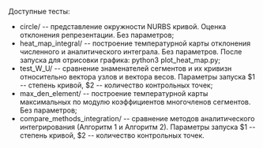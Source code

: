 Доступные тесты:
- circle/ -- представление окружности NURBS кривой. Оценка отклонения репрезентации. Без параметров;
- heat_map_integral/ -- построение температурной карты отклонения численного и аналитического интеграла. Без параметров. После запуска для отрисовки графика: python3 plot_heat_map.py;
- test_W_U/ -- сравнение знаменателей сегментов и их кривизн относительно вектора узлов и вектора весов. Параметры запуска \$1 -- степень кривой, \$2 -- количество контрольных точек;
- max_den_element/ -- построение температурной карты максимальных по модулю коэффициентов многочленов сегментов. Без параметров;
- compare_methods_integration/ -- сравнение методов аналитического интегрирования (Алгоритм 1 и Алгоритм 2). Параметры запуска \$1 -- степень кривой, \$2 -- количество контрольных точек.
